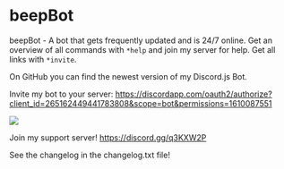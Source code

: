 # beepBot
beepBot - A bot that gets frequently updated and is 24/7 online. Get an overview of all commands with `*help` and join my server for help. Get all links with `*invite`.

On GitHub you can find the newest version of my Discord.js Bot.

Invite my bot to your server: 
https://discordapp.com/oauth2/authorize?client_id=265162449441783808&scope=bot&permissions=1610087551

<a href="https://discordbots.org/bot/265162449441783808">
  <img src="https://discordbots.org/api/widget/265162449441783808.svg" />
</a>

Join my support server!
https://discord.gg/q3KXW2P

See the changelog in the changelog.txt file!

